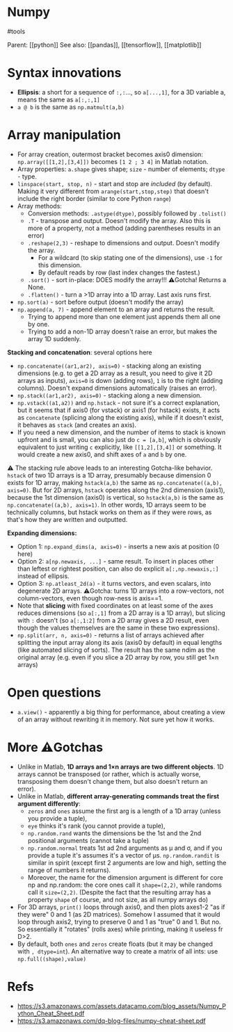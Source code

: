 # Numpy

#tools

Parent: [[python]]
See also: [[pandas]], [[tensorflow]], [[matplotlib]]

# Syntax innovations

* **Ellipsis**: a short for a sequence of `:,:`..., so `a[...,1]`, for a 3D variable a, means the same as `a[:,:,1]`
* `a @ b` is the same as `np.matmult(a,b)`

# Array manipulation

* For array creation, outermost bracket becomes axis0 dimension: `np.array([[1,2],[3,4]])` becomes `[1 2 ; 3 4]` in Matlab notation.
* Array properties: `a.shape` gives shape; `size` - number of elements; `dtype` - type.
* `linspace(start, stop, n)` - start and stop are _included_ (by default). Making it very different from `arange(start,stop,step)` that doesn't include the right border (similar to core Python `range`)
* Array  methods: 
    * Conversion methods: `.astype(dtype)`, possibly followed by `.tolist()`
    * `.T` - transpose and output. Doesn't modify the array. Also this is more of a property, not a method (adding parentheses results in an error)
    * `.reshape(2,3)` - reshape to dimensions and output. Doesn't modify the array.
        * For a wildcard (to skip stating one of the dimensions), use `-1` for this dimension.
        * By default reads by row (last index changes the fastest.)
    * `.sort()` - sort in-place: DOES modify the array!!! ⚠️Gotcha! Returns a None. 
    * `.flatten()` - turn a >1D array into a 1D array. Last axis runs first.
* `np.sort(a)` - sort before output (doesn't modify the array)
* `np.append(a, 7)` - append element to an array and returns the result.
    * Trying to append more than one element just appends them all one by one.
    * Trying to add a non-1D array doesn't raise an error, but makes the array 1D suddenly.

**Stacking and concatenation**: several options here
* `np.concatenate((ar1,ar2), axis=0)` - stacking along an existing dimensions (e.g. to get a 2D array as a result, you need to give it 2D arrays as inputs), `axis=0` is down (adding rows), `1` is to the right (adding columns). Doesn't expand dimensions automatically (raises an error).
* `np.stack((ar1,ar2), axis=0)` - stacking along a new dimension.
* `np.vstack((a1,a2))` and `np.hstack` - not sure it's a correct explanation, but it seems that if axis0 (for vstack) or axis1 (for hstack) exists, it acts as `concatenate` (splicing along the existing axis), while if it doesn't exist, it behaves as `stack` (and creates an axis).
* If you need a new dimension, and the number of items to stack is known upfront and is small, you can also just do `c = [a,b]`, which is obviously equivalent to just writing `c` explicitly, like `[[1,2],[3,4]]` or something. It would create a new axis0, and shift axes of `a` and `b` by one.

⚠️ The stacking rule above leads to an interesting Gotcha-like behavior. `hstack` of two 1D arrays is a 1D array, presumably because dimension 0 exists for 1D array, making `hstack(a,b)` the same as `np.concatenate((a,b), axis=0)`. But for 2D arrays, `hstack` operates along the 2nd dimension (axis1), because the 1st dimension (axis0) is vertical, so `hstack(a,b)` is the same as `np.concatenate((a,b), axis=1)`. In other words, 1D arrays seem to be technically columns, but hstack works on them as if they were rows, as that's how they are written and outputted.
    
**Expanding dimensions:**
* Option 1: `np.expand_dims(a, axis=0)` - inserts a new axis at position (0 here)
* Option 2: `a[np.newaxis, ...]` - same result. To insert in places other than leftest or rightest position, can also do explicit `a[:,np.newaxis,:]` instead of ellipsis.
* Option 3: `np.atleast_2d(a)` - it turns vectors, and even scalars, into degenerate 2D arrays. ⚠️Gotcha: turns 1D arrays into a row-vectors, not column-vectors, even though row-ness is axis==1.
* Note that **slicing** with fixed coordinates on at least some of the axes reduces dimensions (so `a[:,1]` from a 2D array is a 1D array), but slicing with `:` doesn't (so `a[:,1:2]` from a 2D array gives a 2D result, even though the values themselves are the same in these two expressions).
* `np.split(arr, n, axis=0)` - returns a list of arrays achieved after splitting the input array along its axis (axis0 by default) in equal lengths (like automated slicing of sorts). The result has the same ndim as the original array (e.g. even if you slice a 2D array by row, you still get 1×n arrays)

# Open questions

* `a.view()` - apparently a big thing for performance, about creating a view of an array without rewriting it in memory. Not sure yet how it works.

# More ⚠️Gotchas

* Unlike in Matlab, **1D arrays and 1×n arrays are two different objects**. 1D arrays cannot be transposed (or rather, which is actually worse, transposing them doesn't change them, but also doesn't return an error).
* Unlike in Matlab, **different array-generating commands treat the first argument differently**:
    * `zeros` and `ones` assume the first arg is a length of a 1D array (unless you provide a tuple),
    * `eye` thinks it's rank (you cannot provide a tuple),
    * `np.random.rand` wants the dimensions be the 1st and the 2nd positional arguments (cannot take a tuple)
    * `np.random.normal` treats 1st ad 2nd arguments as μ and σ, and if you provide a tuple it's assumes it's a vector of μs. `np.random.randit` is similar in spirit (except first 2 arguments are low and high, setting the range of numbers it returns).
    * Moreover, the name for the dimension argument is different for core np and np.random: the core ones call it `shape=(2,2)`, while randoms call it `size=(2,2)`. (Despite the fact that the resulting array has a property `shape` of course, and not size, as all numpy arrays do)
* For 3D arrays, `print()` loops through axis0, and then plots axes1-2 "as if they were" 0 and 1 (as 2D matrices). Somehow I assumed that it would loop through axis2, trying to preserve 0 and 1 as "true" 0 and 1. But no. So essentially it "rotates" (rolls axes) while printing, making it useless fr D>2.
* By default, both `ones` and `zeros` create floats (but it may be changed with `, dtype=int`). An alternative way to create a matrix of all ints: use `np.full((shape),value)`

# Refs

* https://s3.amazonaws.com/assets.datacamp.com/blog_assets/Numpy_Python_Cheat_Sheet.pdf
* https://s3.amazonaws.com/dq-blog-files/numpy-cheat-sheet.pdf